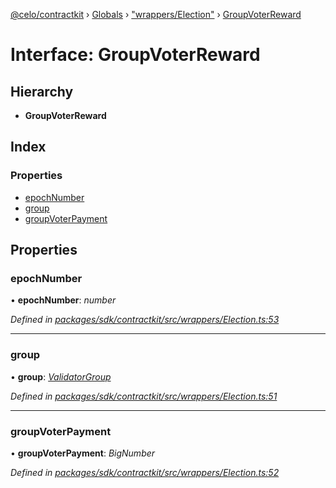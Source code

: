 [@celo/contractkit](../README.md) › [Globals](../globals.md) › ["wrappers/Election"](../modules/_wrappers_election_.md) › [GroupVoterReward](_wrappers_election_.groupvoterreward.md)

# Interface: GroupVoterReward

## Hierarchy

* **GroupVoterReward**

## Index

### Properties

* [epochNumber](_wrappers_election_.groupvoterreward.md#epochnumber)
* [group](_wrappers_election_.groupvoterreward.md#group)
* [groupVoterPayment](_wrappers_election_.groupvoterreward.md#groupvoterpayment)

## Properties

###  epochNumber

• **epochNumber**: *number*

*Defined in [packages/sdk/contractkit/src/wrappers/Election.ts:53](https://github.com/celo-org/celo-monorepo/blob/contractkit-v1.2.2/packages/sdk/contractkit/src/wrappers/Election.ts#L53)*

___

###  group

• **group**: *[ValidatorGroup](_wrappers_validators_.validatorgroup.md)*

*Defined in [packages/sdk/contractkit/src/wrappers/Election.ts:51](https://github.com/celo-org/celo-monorepo/blob/contractkit-v1.2.2/packages/sdk/contractkit/src/wrappers/Election.ts#L51)*

___

###  groupVoterPayment

• **groupVoterPayment**: *BigNumber*

*Defined in [packages/sdk/contractkit/src/wrappers/Election.ts:52](https://github.com/celo-org/celo-monorepo/blob/contractkit-v1.2.2/packages/sdk/contractkit/src/wrappers/Election.ts#L52)*
